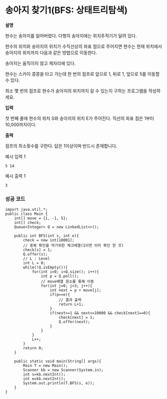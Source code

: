 # 송아지 찾기1(BFS: 상태트리탐색)



**설명**

현수는 송아지를 잃어버렸다. 다행히 송아지에는 위치추적기가 달려 있다.

현수의 위치와 송아지의 위치가 수직선상의 좌표 점으로 주어지면 현수는 현재 위치에서 송아지의 위치까지 다음과 같은 방법으로 이동한다.

송아지는 움직이지 않고 제자리에 있다.

현수는 스카이 콩콩을 타고 가는데 한 번의 점프로 앞으로 1, 뒤로 1, 앞으로 5를 이동할 수 있다.

최소 몇 번의 점프로 현수가 송아지의 위치까지 갈 수 있는지 구하는 프로그램을 작성하세요.



**입력**

첫 번째 줄에 현수의 위치 S와 송아지의 위치 E가 주어진다. 직선의 좌표 점은 1부터 10,000까지이다.



**출력**

점프의 최소횟수를 구한다. 답은 1이상이며 반드시 존재합니다.

예시 입력 1 

```
5 14
```

예시 출력 1

```
3
```



### 성공 코드

```
import java.util.*;
public class Main {
	int[] move = {1, -1, 5};
	int[] check;
	Queue<Integer> Q = new LinkedList<>();
	
	public int BFS(int s, int e){
		check = new int[10001];
		// 중복 확인을 막기위한 체크배열(1이면 이미 확인 한 것)
		check[s] = 1;
		Q.offer(s);
		// L : Level
		int L = 0;
		while(!Q.isEmpty()){
			for(int i=0; i<Q.size(); i++){
				int p = Q.poll();
				// move배열 원소를 통해 이동
				for(int j=0; j<3; j++){
					int next = p + move[j];
					if(p==e){
						// 결과 출력
						return L+1;
					}
					if(next>=1 && next<=10000 && check[next]==0){
						check[next] = 1;
						Q.offer(next);
					}
				}
			}
			L++;
		}
		return 0;
	}

	public static void main(String[] args){
		Main T = new Main();
		Scanner kb = new Scanner(System.in);
		int s=kb.nextInt();
		int e=kb.nextInt();
		System.out.println(T.BFS(s, e));
	}	
}
```

